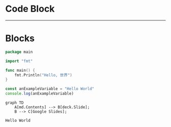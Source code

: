# Code Block

---

# Blocks

```go
package main

import "fmt"

func main() {
	fmt.Println("Hello, 世界")
}
```

```ts
const anExampleVariable = "Hello World"
console.log(anExampleVariable)
```

```mermaid
graph TD
    A[md.Contents] --> B[deck.Slide];
    B --> C[Google Slides];
```

```
Hello World
```
